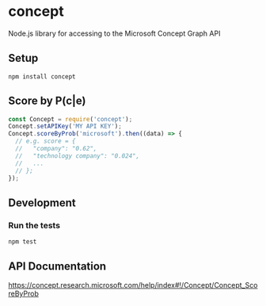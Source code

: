 # concept

Node.js library for accessing to the Microsoft Concept Graph API

## Setup

```
npm install concept
```

## Score by P(c|e)

```javascript
const Concept = require('concept');
Concept.setAPIKey('MY API KEY');
Concept.scoreByProb('microsoft').then((data) => {
  // e.g. score = {
  //   "company": "0.62",
  //   "technology company": "0.024",
  //   ...
  // };
});
```

## Development

### Run the tests

```
npm test
```

## API Documentation

https://concept.research.microsoft.com/help/index#!/Concept/Concept_ScoreByProb
